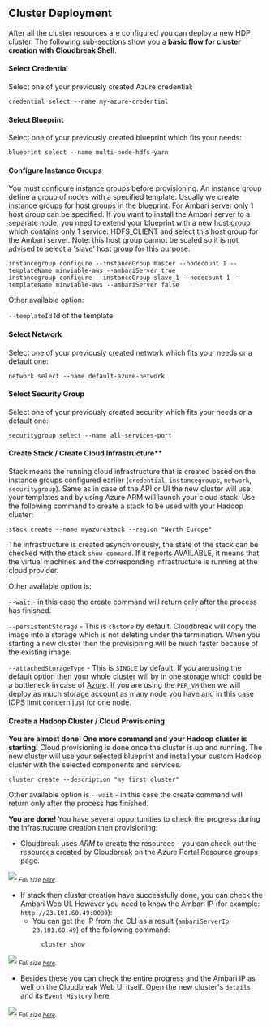 ## Cluster Deployment

After all the cluster resources are configured you can deploy a new HDP cluster. The following sub-sections show
you a **basic flow for cluster creation with Cloudbreak Shell**.

#### Select Credential

Select one of your previously created Azure credential:
```
credential select --name my-azure-credential
```

#### Select Blueprint

Select one of your previously created blueprint which fits your needs:
```
blueprint select --name multi-node-hdfs-yarn
```

#### Configure Instance Groups

You must configure instance groups before provisioning. An instance group define a group of nodes with a specified
template. Usually we create instance groups for host groups in the blueprint. For Ambari server only 1 host group can be specified.
If you want to install the Ambari server to a separate node, you need to extend your blueprint with a new host group
which contains only 1 service: HDFS_CLIENT and select this host group for the Ambari server. Note: this host group cannot be scaled so
it is not advised to select a 'slave' host group for this purpose.

```
instancegroup configure --instanceGroup master --nodecount 1 --templateName minviable-aws --ambariServer true
instancegroup configure --instanceGroup slave_1 --nodecount 1 --templateName minviable-aws --ambariServer false
```
Other available option:

`--templateId` Id of the template

#### Select Network

Select one of your previously created network which fits your needs or a default one:
```
network select --name default-azure-network
```

#### Select Security Group

Select one of your previously created security which fits your needs or a default one:
```
securitygroup select --name all-services-port
```
#### Create Stack / Create Cloud Infrastructure**

Stack means the running cloud infrastructure that is created based on the instance groups configured earlier
(`credential`, `instancegroups`, `network`, `securitygroup`). Same as in case of the API or UI the new cluster will
use your templates and by using Azure ARM will launch your cloud stack. Use the following command to create a
stack to be used with your Hadoop cluster:
```
stack create --name myazurestack --region "North Europe"
```
The infrastructure is created asynchronously, the state of the stack can be checked with the stack `show command`. If
it reports AVAILABLE, it means that the virtual machines and the corresponding infrastructure is running at the cloud provider.

Other available option is:

`--wait` - in this case the create command will return only after the process has finished.

`--persistentStorage` - This is `cbstore` by default. Cloudbreak will copy the image into a storage which is not deleting under the termination. When you starting a new cluster then the provisioning will be much faster because of the existing image.

`--attachedStorageType` - This is `SINGLE` by default. If you are using the default option then your whole cluster will by in one storage which could be a bottleneck in case of [Azure](https://azure.microsoft.com/hu-hu/documentation/articles/azure-subscription-service-limits/#storage-limits). If you are using the `PER_VM` then we will deploy as much storage account as many node you have and in this case IOPS limit concern just for one node.

#### Create a Hadoop Cluster / Cloud Provisioning

**You are almost done! One more command and your Hadoop cluster is starting!** Cloud provisioning is done once the
cluster is up and running. The new cluster will use your selected blueprint and install your custom Hadoop cluster
with the selected components and services.

```
cluster create --description "my first cluster"
```
Other available option is `--wait` - in this case the create command will return only after the process has finished.

**You are done!** You have several opportunities to check the progress during the infrastructure creation then
provisioning:

- Cloudbreak uses *ARM* to create the resources - you can check out the resources created by Cloudbreak on
 the Azure Portal Resource groups page.

![](/azure/images/azure-resourcegroups_2.png)
<sub>*Full size [here](/azure/images/azure-resourcegroups_2.png).*</sub>

- If stack then cluster creation have successfully done, you can check the Ambari Web UI. However you need to know the
Ambari IP (for example: `http://23.101.60.49:8080`):
    - You can get the IP from the CLI as a result (`ambariServerIp 23.101.60.49`) of the following command:
```
         cluster show
```

![](/images/ambari-dashboard_2.png)
<sub>*Full size [here](/images/ambari-dashboard_2.png).*</sub>

- Besides these you can check the entire progress and the Ambari IP as well on the Cloudbreak Web UI itself. Open the
new cluster's `details` and its `Event History` here.

![](/azure/images/azure-eventhistory_2.png)
<sub>*Full size [here](/azure/images/azure-eventhistory_2.png).*</sub>
